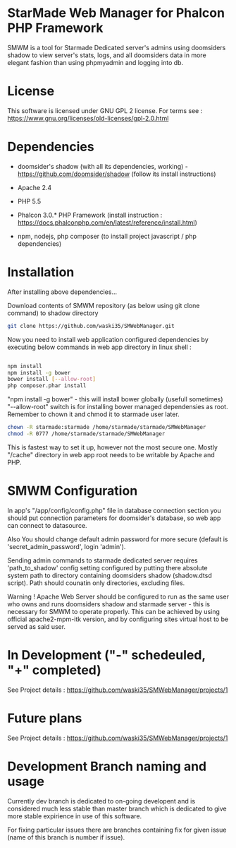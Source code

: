 # StarMade Web Manager for Phalcon PHP Framework

SMWM is a tool for Starmade Dedicated server's admins using doomsiders shadow to view server's stats, logs, and all doomsiders data in more elegant fashion than using phpmyadmin and logging into db.

# License

This software is licensed under GNU GPL 2 license. For terms see : https://www.gnu.org/licenses/old-licenses/gpl-2.0.html


# Dependencies

- doomsider's shadow (with all its dependencies, working) - https://github.com/doomsider/shadow (follow its install instructions)

- Apache 2.4
- PHP 5.5
- Phalcon 3.0.* PHP Framework (install instruction : https://docs.phalconphp.com/en/latest/reference/install.html)
- npm, nodejs, php composer (to install project javascript / php  dependencies)

# Installation

After installing above dependencies...

Download contents of SMWM repository (as below using git clone command) to shadow directory

```sh
git clone https://github.com/waski35/SMWebManager.git

```
Now you need to install web application configured dependencies by executing below commands in web app directory in linux shell :

```sh

npm install
npm install -g bower
bower install [--allow-root] 
php composer.phar install

```
"npm install -g bower" - this will install bower globally (usefull sometimes)
"--allow-root" switch is for installing bower managed dependensies as root. Remember to chown it and chmod it to starmade user later.
```sh
chown -R starmade:starmade /home/starmade/starmade/SMWebManager
chmod -R 0777 /home/starmade/starmade/SMWebManager
```
This is fastest way to set it up, however not the most secure one. Mostly "/cache" directory in web app root needs to be writable by Apache and PHP.

# SMWM Configuration

In app's "/app/config/config.php" file in database connection section you should put connection parameters for doomsider's database, so web app can connect to datasource.

Also You should change default admin password for more secure (default is 'secret_admin_password', login 'admin').

Sending admin commands to starmade dedicated server requires 'path_to_shadow' config setting configured by putting there absolute system path to directory containing doomsiders shadow (shadow.dtsd script). Path should counatin only directories, excluding files. 

Warning ! Apache Web Server should be configured to run as the same user who owns and runs doomsiders shadow and starmade server - this is necessary for SMWM to operate properly.
This can be achieved by using official apache2-mpm-itk version, and by configuring sites virtual host to be served as said user.


# In Development ("-" schedeuled, "+" completed)

See Project details : https://github.com/waski35/SMWebManager/projects/1


# Future plans

See Project details : https://github.com/waski35/SMWebManager/projects/1

# Development Branch naming and usage

Currently dev branch is dedicated to on-going developent and is considered much less stable than master branch which is dedicated to give more stable expirience in use of this software.

For fixing particular issues there are branches containing fix for given issue (name of this branch is number if issue). 



